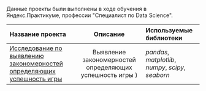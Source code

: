 Данные проекты были выполнены в ходе обучения в Яндекс.Практикуме, профессии "Специалист по Data Science".

| Название проекта | Описание | Используемые библиотеки | 
| :---------------------- | :----------------------: | :---------------------- |
| [Исследование по выявлению закономерностей определяющих успешность игры](big_cities_music) | Выявление закономерностей определяющих успешность игры )| *pandas*, *matplotlib*, *numpy*, *scipy*, *seaborn*|
